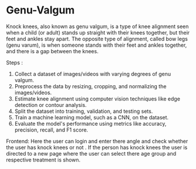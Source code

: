 # Genu-Valgum

Knock knees, also known as genu valgum, is a type of knee alignment seen when a child (or adult) stands up straight with their knees together, but their feet and ankles stay apart. The opposite type of alignment, called bow legs (genu varum), is when someone stands with their feet and ankles together, and there is a gap between the knees.



Steps :
1. Collect a dataset of images/videos with varying degrees of genu valgum.
2. Preprocess the data by resizing, cropping, and normalizing the images/videos.
3. Estimate knee alignment using computer vision techniques like edge detection or contour analysis.
4. Split the dataset into training, validation, and testing sets.
5. Train a machine learning model, such as a CNN, on the dataset.
6. Evaluate the model's performance using metrics like accuracy, precision, recall, and F1 score.


Frontend:
Here the user can login and enter there angle and check whether the user has knock knees or not .
If the person has knock knees the user is directed to a new page where the user can select there  age group and respective treatment is shown.
